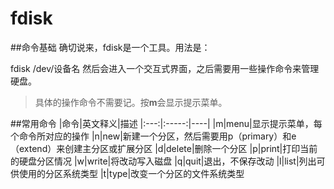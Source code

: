 fdisk
====
##命令基础
确切说来，fdisk是一个工具。用法是：

  fdisk /dev/设备名
然后会进入一个交互式界面，之后需要用一些操作命令来管理硬盘。
>具体的操作命令不需要记。按**m**会显示提示菜单。

##常用命令
|命令|英文释义|描述
|:---:|:-----:|----|
|m|menu|显示提示菜单，每个命令所对应的操作
|n|new|新建一个分区，然后需要用p（primary）和e（extend）来创建主分区或扩展分区
|d|delete|删除一个分区
|p|print|打印当前的硬盘分区情况
|w|write|将改动写入磁盘
|q|quit|退出，不保存改动
|l|list|列出可供使用的分区系统类型
|t|type|改变一个分区的文件系统类型
